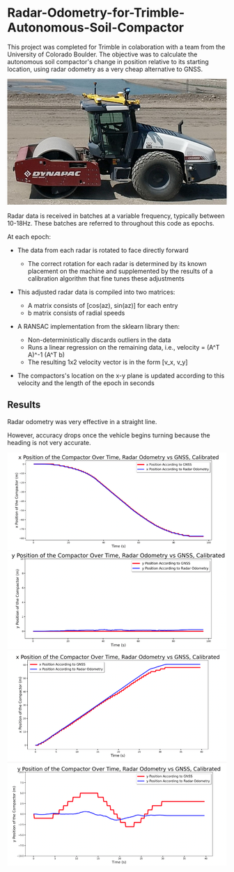# Radar-Odometry-for-Trimble-Autonomous-Soil-Compactor

This project was completed for Trimble in colaboration with a team from the University of Colorado Boulder. The objective was to calculate the autonomous soil compactor's change in position relative to its starting location, using radar odometry as a very cheap alternative to GNSS.

![compactor](compactor.jpg)

Radar data is received in batches at a variable frequency, typically between 10-18Hz.
These batches are referred to throughout this code as epochs.

At each epoch:
- The data from each radar is rotated to face directly forward
    - The correct rotation for each radar is determined by its known placement on the machine
        and supplemented by the results of a calibration algorithm that fine tunes these adjustments
    
- This adjusted radar data is compiled into two matrices:
    - A matrix consists of [cos(az), sin(az)] for each entry 
    - b matrix consists of radial speeds
    
- A RANSAC implementation from the sklearn library then:
    - Non-deterministically discards outliers in the data
    - Runs a linear regression on the remaining data, i.e., velocity = (A^T A)^-1 (A^T b)
    - The resulting 1x2 velocity vector is in the form [v_x, v_y]
    
- The compactors's location on the x-y plane is updated according
    to this velocity and the length of the epoch in seconds

## Results

Radar odometry was very effective in a straight line.

However, accuracy drops once the vehicle begins turning because the heading is not very accurate.

![ds1x](ds1x.png)
![ds1y](ds1y.png)
![ds2x](ds2x.png)
![ds2y](ds2y.png)
